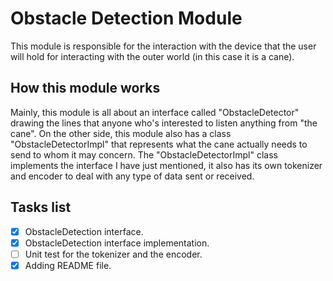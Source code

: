 # Obstacle Detection Module

This module is responsible for the interaction with the device that the user will hold for interacting
with the outer world (in this case it is a cane).

## How this module works

Mainly, this module is all about an interface called "ObstacleDetector" drawing the lines that anyone
who's interested to listen anything from "the cane". On the other side, this module also has a class
"ObstacleDetectorImpl" that represents what the cane actually needs to send to whom it may concern.
The "ObstacleDetectorImpl" class implements the interface I have just mentioned, it also has its own
tokenizer and encoder to deal with any type of data sent or received.

## Tasks list
- [x] ObstacleDetection interface.
- [x] ObstacleDetection interface implementation.
- [ ] Unit test for the tokenizer and the encoder.
- [x] Adding README file.
